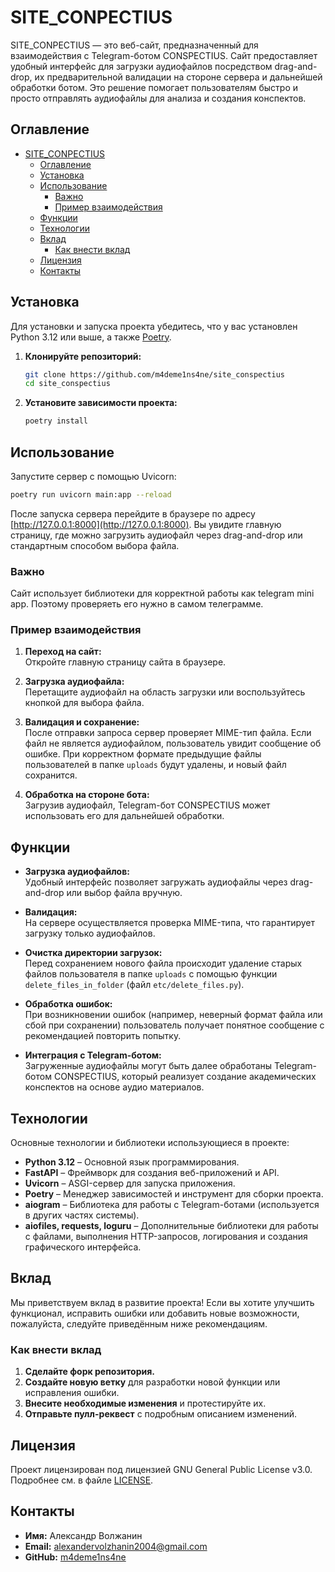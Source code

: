 # SITE_CONPECTIUS

SITE_CONPECTIUS — это веб-сайт, предназначенный для взаимодействия с Telegram-ботом CONSPECTIUS. Сайт предоставляет удобный интерфейс для загрузки аудиофайлов посредством drag-and-drop, их предварительной валидации на стороне сервера и дальнейшей обработки ботом. Это решение помогает пользователям быстро и просто отправлять аудиофайлы для анализа и создания конспектов.

## Оглавление

- [SITE\_CONPECTIUS](#site_conpectius)
  - [Оглавление](#оглавление)
  - [Установка](#установка)
  - [Использование](#использование)
    - [Важно](#важно)
    - [Пример взаимодействия](#пример-взаимодействия)
  - [Функции](#функции)
  - [Технологии](#технологии)
  - [Вклад](#вклад)
    - [Как внести вклад](#как-внести-вклад)
  - [Лицензия](#лицензия)
  - [Контакты](#контакты)

## Установка

Для установки и запуска проекта убедитесь, что у вас установлен Python 3.12 или выше, а также [Poetry](https://python-poetry.org/).

1. **Клонируйте репозиторий:**

   ```bash
   git clone https://github.com/m4deme1ns4ne/site_conspectius
   cd site_conspectius
   ```

2. **Установите зависимости проекта:**

   ```bash
   poetry install
   ```

## Использование

Запустите сервер с помощью Uvicorn:

```bash
poetry run uvicorn main:app --reload
```

После запуска сервера перейдите в браузере по адресу [http://127.0.0.1:8000](http://127.0.0.1:8000). Вы увидите главную страницу, где можно загрузить аудиофайл через drag-and-drop или стандартным способом выбора файла.

### Важно

Сайт использует библиотеки для корректной работы как telegram mini app. Поэтому проверяеть его нужно в самом телеграмме.

### Пример взаимодействия

1. **Переход на сайт:**  
   Откройте главную страницу сайта в браузере.

2. **Загрузка аудиофайла:**  
   Перетащите аудиофайл на область загрузки или воспользуйтесь кнопкой для выбора файла.

3. **Валидация и сохранение:**  
   После отправки запроса сервер проверяет MIME-тип файла. Если файл не является аудиофайлом, пользователь увидит сообщение об ошибке. При корректном формате предыдущие файлы пользователей в папке `uploads` будут удалены, и новый файл сохранится.

4. **Обработка на стороне бота:**  
   Загрузив аудиофайл, Telegram-бот CONSPECTIUS может использовать его для дальнейшей обработки.

## Функции

- **Загрузка аудиофайлов:**  
  Удобный интерфейс позволяет загружать аудиофайлы через drag-and-drop или выбор файла вручную.

- **Валидация:**  
  На сервере осуществляется проверка MIME-типа, что гарантирует загрузку только аудиофайлов.

- **Очистка директории загрузок:**  
  Перед сохранением нового файла происходит удаление старых файлов пользователя в папке `uploads` с помощью функции `delete_files_in_folder` (файл `etc/delete_files.py`).

- **Обработка ошибок:**  
  При возникновении ошибок (например, неверный формат файла или сбой при сохранении) пользователь получает понятное сообщение с рекомендацией повторить попытку.

- **Интеграция с Telegram-ботом:**  
  Загруженные аудиофайлы могут быть далее обработаны Telegram-ботом CONSPECTIUS, который реализует создание академических конспектов на основе аудио материалов.

## Технологии

Основные технологии и библиотеки использующиеся в проекте:

- **Python 3.12** – Основной язык программирования.
- **FastAPI** – Фреймворк для создания веб-приложений и API.
- **Uvicorn** – ASGI-сервер для запуска приложения.
- **Poetry** – Менеджер зависимостей и инструмент для сборки проекта.
- **aiogram** – Библиотека для работы с Telegram-ботами (используется в других частях системы).
- **aiofiles, requests, loguru** – Дополнительные библиотеки для работы с файлами, выполнения HTTP-запросов, логирования и создания графического интерфейса.

## Вклад

Мы приветствуем вклад в развитие проекта! Если вы хотите улучшить функционал, исправить ошибки или добавить новые возможности, пожалуйста, следуйте приведённым ниже рекомендациям.

### Как внести вклад

1. **Сделайте форк репозитория.**
2. **Создайте новую ветку** для разработки новой функции или исправления ошибки.
3. **Внесите необходимые изменения** и протестируйте их.
4. **Отправьте пулл-реквест** с подробным описанием изменений.

## Лицензия

Проект лицензирован под лицензией GNU General Public License v3.0. Подробнее см. в файле [LICENSE](LICENSE).

## Контакты

- **Имя:** Александр Волжанин
- **Email:** alexandervolzhanin2004@gmail.com
- **GitHub:** [m4deme1ns4ne](https://github.com/m4deme1ns4ne)
